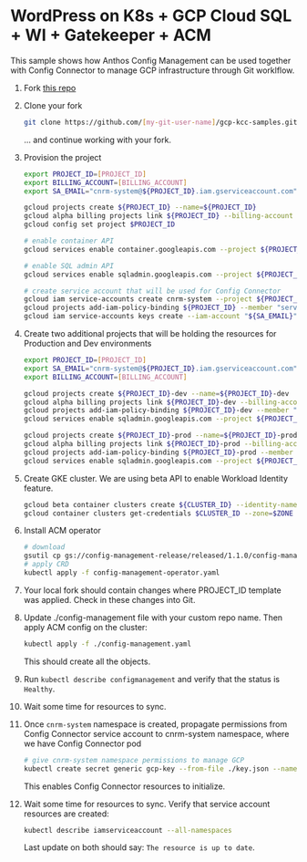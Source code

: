 # WordPress on K8s + GCP Cloud SQL + WI + Gatekeeper + ACM

This sample shows how Anthos Config Management can be used together with Config Connector to manage GCP infrastructure through Git worklflow.

1. Fork [this repo](https://github.com/AlexBulankou/gcp-kcc-samples)
1. Clone your fork
    ```bash
    git clone https://github.com/[my-git-user-name]/gcp-kcc-samples.git repo-name/
    ```
 
   ... and continue working with your fork.

1. Provision the project
    ```bash
    export PROJECT_ID=[PROJECT_ID]
    export BILLING_ACCOUNT=[BILLING_ACCOUNT]
    export SA_EMAIL="cnrm-system@${PROJECT_ID}.iam.gserviceaccount.com"

    gcloud projects create ${PROJECT_ID} --name=${PROJECT_ID}
    gcloud alpha billing projects link ${PROJECT_ID} --billing-account $BILLING_ACCOUNT
    gcloud config set project $PROJECT_ID

    # enable container API
    gcloud services enable container.googleapis.com --project ${PROJECT_ID}

    # enable SQL admin API
    gcloud services enable sqladmin.googleapis.com --project ${PROJECT_ID}

    # create service account that will be used for Config Connector
    gcloud iam service-accounts create cnrm-system --project ${PROJECT_ID}
    gcloud projects add-iam-policy-binding ${PROJECT_ID} --member "serviceAccount:${SA_EMAIL}" --role roles/owner
    gcloud iam service-accounts keys create --iam-account "${SA_EMAIL}" ./key.json
    ```


1. Create two additional projects that will be holding the resources for Production and Dev environments

    ```bash
    export PROJECT_ID=[PROJECT_ID]
    export SA_EMAIL="cnrm-system@${PROJECT_ID}.iam.gserviceaccount.com"
    export BILLING_ACCOUNT=[BILLING_ACCOUNT]
    
    gcloud projects create ${PROJECT_ID}-dev --name=${PROJECT_ID}-dev
    gcloud alpha billing projects link ${PROJECT_ID}-dev --billing-account $BILLING_ACCOUNT
    gcloud projects add-iam-policy-binding ${PROJECT_ID}-dev --member "serviceAccount:${SA_EMAIL}" --role roles/owner
    gcloud services enable sqladmin.googleapis.com --project ${PROJECT_ID}-dev

    gcloud projects create ${PROJECT_ID}-prod --name=${PROJECT_ID}-prod
    gcloud alpha billing projects link ${PROJECT_ID}-prod --billing-account $BILLING_ACCOUNT
    gcloud projects add-iam-policy-binding ${PROJECT_ID}-prod --member "serviceAccount:${SA_EMAIL}" --role roles/owner
    gcloud services enable sqladmin.googleapis.com --project ${PROJECT_ID}-prod
    ```
1. Create GKE cluster. We are using beta API to enable Workload Identity feature.
    ```bash
    gcloud beta container clusters create ${CLUSTER_ID} --identity-namespace=${PROJECT_ID}.svc.id.goog --zone $ZONE
    gcloud container clusters get-credentials $CLUSTER_ID --zone=$ZONE
    ```

1. Install ACM operator

    ```bash
    # download
    gsutil cp gs://config-management-release/released/1.1.0/config-management-operator.yaml config-management-operator.yaml
    # apply CRD
    kubectl apply -f config-management-operator.yaml
    ```

1. Your local fork should contain changes where PROJECT_ID template was applied. Check in these changes into Git.

1. Update ./config-management file with your custom repo name. Then apply ACM config on the cluster:

    ```bash
    kubectl apply -f ./config-management.yaml
    ```

    This should create all the objects.

1. Run `kubectl describe configmanagement` and verify that the status is `Healthy`. 

1. Wait some time for resources to sync.

1. Once `cnrm-system` namespace is created, propagate permissions from Config Connector service account to cnrm-system namespace, where we have Config Connector pod

    ```bash
    # give cnrm-system namespace permissions to manage GCP
    kubectl create secret generic gcp-key --from-file ./key.json --namespace cnrm-system
    ```
    This enables Config Connector resources to initialize.

1. Wait some time for resources to sync. Verify that service account resources are created:

    ```bash
    kubectl describe iamserviceaccount --all-namespaces
    ```

    Last update on both should say: `The resource is up to date`.
